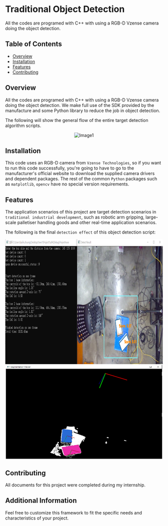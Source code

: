 # Traditional Object Detection

All the codes are programed with C++ with using a RGB-D Vzense camera doing the object detection.

## Table of Contents

- [Overview](#overview)
- [Installation](#installation)
- [Features](#features)
- [Contributing](#contributing)

## Overview

All the codes are programed with C++ with using a RGB-D Vzense camera doing the object detection.
We make full use of the SDK provided by the manufacture and some Python library to reduce the job in object detection.

The following will show the general flow of the entire target detection algorithm scripts.

<div style="text-align:center;">
    <img src="picture/picture1.png" alt="Image1" width="400" height="600">
</div>

## Installation

This code uses an RGB-D camera from `Vzense Technologies`, so if you want to run this code successfully, you're going to have to go to the manufacturer's official website to download the supplied camera drivers and dependent packages. The rest of the common `Python` packages such as `matplotlib`, `opencv` have no special version requirements.

## Features

The application scenarios of this project are target detection scenarios in  `traditional industrial development`, such as robotic arm gripping, large-scale palletiser handling goods and other real-time application scenarios. 

The following is the final `detection effect` of this object detection script:
<div style="text-align:center;">
    <img src="picture/picture2.png" alt="Image2" width="750" height="400">
</div>

<div style="text-align:center;">
    <img src="picture/picture3.png" alt="Image3" width="500" height="300">
</div>

## Contributing

All documents for this project were completed during my internship.

## Additional Information

Feel free to customize this framework to fit the specific needs and characteristics of your project.
